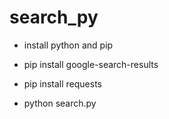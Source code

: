 # search_py

* install python and pip

* pip install google-search-results

* pip install requests

* python search.py
